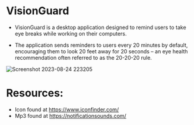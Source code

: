 # VisionGuard
* VisionGuard is a desktop application designed to remind users to take eye breaks while working on their computers. 

* The application sends reminders to users every 20 minutes by default, encouraging them to look 20 feet away for 20 seconds – an eye health recommendation often referred to as the 20-20-20 rule.

![Screenshot 2023-08-24 223205](https://github.com/bjralphs/VisionGuard-Windows_Desktop_Application/assets/38300718/068919a2-d9d0-4146-bcfe-6222c81bdda3)



# Resources: 

* Icon found at https://www.iconfinder.com/
* Mp3 found at https://notificationsounds.com/
